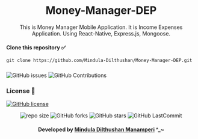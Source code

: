 <div align="center">

# Money-Manager-DEP
This is Money Manager Mobile Application. It is Income Expenses Application. Using React-Native, Express.js, Mongoose.  

</div>

#### Clone this repository ✅
```md
git clone https://github.com/Mindula-Dilthushan/Money-Manager-DEP.git
```
###

![GitHub issues](https://img.shields.io/github/issues/Mindula-Dilthushan/Money-Manager-DEP?&labelColor=black&color=eb3b5a&label=Issues&logo=issues&logoColor=black&style=for-the-badge)
![GitHub Contributions](https://img.shields.io/github/contributors/Mindula-Dilthushan/Money-Manager-DEP?&labelColor=black&color=8854d0&style=for-the-badge)

### License 📝
[![GitHub license](https://img.shields.io/github/license/Mindula-Dilthushan/Money-Manager-DEP?&labelColor=black&color=3867d6&style=for-the-badge)](https://github.com/Mindula-Dilthushan/Money-Manager-DEP/blob/master/LICENSE)


<div align="center">

![repo size](https://img.shields.io/github/repo-size/Mindula-Dilthushan/Money-Manager-DEP?label=Repo%20Size&style=for-the-badge&labelColor=black&color=20bf6b)
![GitHub forks](https://img.shields.io/github/forks/Mindula-Dilthushan/Money-Manager-DEP?&labelColor=black&color=0fb9b1&style=for-the-badge)
![GitHub stars](https://img.shields.io/github/stars/Mindula-Dilthushan/Money-Manager-DEP?&labelColor=black&color=f7b731&style=for-the-badge)
![GitHub LastCommit](https://img.shields.io/github/last-commit/Mindula-Dilthushan/Money-Manager-DEP?logo=github&labelColor=black&color=d1d8e0&style=for-the-badge)

</div>

<div align="center"> 

#### Developed by [Mindula Dilthushan Manamperi](http://minduladilthushan.netlify.app/) ^_~
</div>
